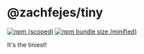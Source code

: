 # @zachfejes/tiny

[![npm (scoped)](https://img.shields.io/npm/v/@zachfejes/tiny.svg)](https://github.com/zachfejes/tiny)
[![npm bundle size (minified)](https://img.shields.io/bundlephobia/min/@zachfejes/tiny.svg)](https://github.com/zachfejes/tiny)

It's the tiniest!